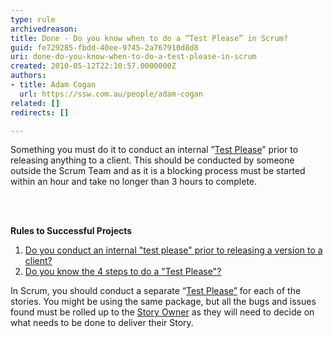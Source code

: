 ```yaml
---
type: rule
archivedreason: 
title: Done - Do you know when to do a “Test Please” in Scrum?
guid: fe729285-fbdd-40ee-9745-2a767910d8d8
uri: done-do-you-know-when-to-do-a-test-please-in-scrum
created: 2010-05-12T22:10:57.0000000Z
authors:
- title: Adam Cogan
  url: https://ssw.com.au/people/adam-cogan
related: []
redirects: []

---
```



<p>​Something you must do it to conduct an internal&#160;”<a href="/_layouts/15/FIXUPREDIRECT.ASPX?WebId=3dfc0e07-e23a-4cbb-aac2-e778b71166a2&amp;TermSetId=07da3ddf-0924-4cd2-a6d4-a4809ae20160&amp;TermId=d66a9404-2ca9-4d19-ad6c-df1618b4fc28" shape="rect">Test Please</a>” prior to releasing anything to a client. This should be conducted by someone outside the Scrum Team and as it is a blocking process must be started within an hour and take no longer than 3 hours to complete. </p>
<br><excerpt class='endintro'></excerpt><br>
<p>
   <strong>Rules to Successful Projects</strong> </p><ol><li> 
      <a href=/conduct-a-test-please-internally-and-then-with-the-client shape="rect"> Do you conduct an internal &quot;test please&quot; prior to releasing a version to a client?</a> </li><li> 
      <a href=/do-you-know-the-tools-you-need-before-a-test-please shape="rect"> Do you know the 4 steps to do a &quot;Test Please&quot;?</a> </li></ol><p class="ms-rteCustom-GreyBox">In Scrum,​ you should conduct a separate “<a href=/conduct-a-test-please-internally-and-then-with-the-client shape="rect">Test Please”</a>&#160;for each of the stories. You might be using the same package, but all the bugs and issues found must be rolled up to the <a href="/Pages/OwnerForEveryUserStory.aspx" shape="rect"> Story Owner</a> as they will need to decide on what needs to be done to deliver their Story.</p>


